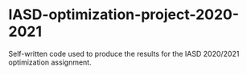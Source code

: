 # IASD-optimization-project-2020-2021
Self-written code used to produce the results for the IASD 2020/2021 optimization assignment.
